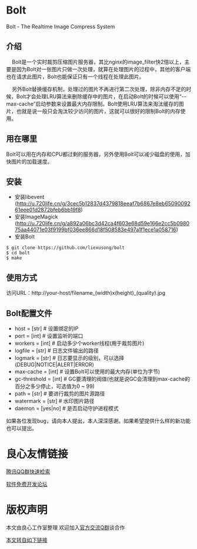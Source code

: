 Bolt
====
Bolt - The Realtime Image Compress System
 

介绍
----
&nbsp;&nbsp;&nbsp;&nbsp;Bolt是一个实时裁剪压缩图片服务器，其比nginx的image_filter快2倍以上，主要是因为Bolt对一张图片只做一次处理，就算在处理图片的过程中，其他的客户端也在请求此图片，Bolt也能保证只有一个线程在处理此图片。 

&nbsp;&nbsp;&nbsp;&nbsp;另外Bolt替换缓存机制，处理过的图片不再进行第二次处理，除非内存不足的时候，Bolt才会处理LRU算法来删除缓存中的图片，在启动Bolt的时候可以使用“--max-cache”启动参数来设置最大内存限制。Bolt使用LRU算法来淘汰缓存的图片，也就是说一般只会淘汰较少访问的图片，这就可以很好的限制Bolt的内存使用。

用在哪里
--------
Bolt可以用在内存和CPU都过剩的服务器，另外使用Bolt可以减少磁盘的使用，加快图片的加载速度。

安装
----
* 安装libevent (http://u.720life.cn/g/3cec5b12837d4379818eeaf7b6867e8eb6509009261eee01d2872bfeb6bb19f8)
* 安装ImageMagick (http://u.720life.cn/g/a892a06bc3d42ca4f603e68d59e166e2cc5b098075aa44071e03f9199bf036ee866d18f508583e497a1f1ece1a058716)
* 安装Bolt
```shell
$ git clone https://github.com/liexusong/bolt
$ cd bolt
$ make
```

使用方式
--------
访问URL：http://your-host/filename_(width)x(height)_(quality).jpg

Bolt配置文件
--------------
* host = [str]          # 设置绑定的IP
* port = [int]          # 设置监听的端口
* workers = [int]       # 启动多少个worker线程(用于裁剪图片)
* logfile = [str]       # 日志文件输出的路径
* logmark = [str]       # 日志要显示的级别，可以选择(DEBUG|NOTICE|ALERT|ERROR)
* max-cache = [int]     # 设置Bolt可以使用的最大内存(单位为字节)
* gc-threshold = [int]  # GC要清理的阀值(也就是说GC会清理到max-cache的百分之多少停止，可选值为0 ~ 99)
* path = [str]          # 要进行裁剪的图片源路径
* watermark = [str]     # 水印图片路径
* daemon = [yes|no]     # 是否启动守护进程模式

 
如果各位发现bug，请向本人提出，本人深深感谢。如果希望提供什么样的新功能也可以提出。
 



 # 良心友情链接

[腾讯QQ群快速检索](http://u.720life.cn/s/8cf73f7c)

[软件免费开发论坛](http://u.720life.cn/s/bbb01dc0)

# 版权声明 

本文由良心工作室整理 欢迎加入[官方交流Q群](https://u.720life.cn/s/f2316816)谈合作

[本文转自如下链接](http://u.720life.cn/g/2e71d0f0a5c601172267ba20d3a43c6e3943df9669ac3b4affa040cc67e835a150ab6ca8d65284c5dee985041518a18bbceed389d16096041299f2b6593f8426)